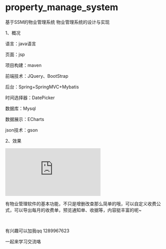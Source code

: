 # property_manage_system
基于SSM的物业管理系统
物业管理系统的设计与实现

1、概况

语言：java语言

页面：jsp

项目构建：maven

前端技术：JQuery、BootStrap

后台：Spring+SpringMVC+Mybatis

时间选择器：DatePicker

数据库：Mysql

数据展示：ECharts

json技术：gson

2、效果

<iframe src="https://www.bilibili.com/video/av74641076?pop_share=1" scrolling="no" border="0" frameborder="no" framespacing="0" allowfullscreen="true"> </iframe>

有物业管理软件的基本功能，不只是增删改查那么简单的哦，可以自定义收费公式，可以导出每月的收费单，预览通知单、收据等，内容挺丰富的呢~





 

有兴趣可以加我qq 1289967623

一起来学习交流咯
